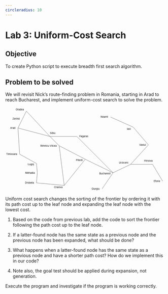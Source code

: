 ```yaml
---
circleradius: 10
---
```


# Lab 3: Uniform-Cost Search

## Objective

To create Python script to execute breadth first search algorithm.

## Problem to be solved

We will revisit Nick’s route-finding problem in Romania, starting in Arad to reach Bucharest, and implement uniform-cost search to solve the problem.

<svg viewBox="0 0 950 500">

<path d="M 75 125 L 100 75" stroke="black" />
<text :x="(75+100)/2" :y="(125+75)/2" text-anchor="end">75</text>
<path d="M 100 75 L 125 25" stroke="black" />
<text :x="(100+125)/2" :y="(75+25)/2" text-anchor="end">71</text>
<path d="M 125 25 L 265 175" stroke="black" />
<text :x="(125+265)/2" :y="(25+175)/2-10" text-anchor="start">151</text>
<path d="M 265 175 L 75 125" stroke="black" />
<text :x="(265+75)/2" :y="(175+125)/2+15" text-anchor="end">140</text>
<path d="M 75 125 L 85 280" stroke="black" />
<text :x="(75+85)/2-5" :y="(125+280)/2" text-anchor="end">118</text>
<path d="M 85 280 L 185 335" stroke="black" />
<text :x="(85+185)/2+5" :y="(280+335)/2-5" text-anchor="start">111</text>
<path d="M 185 335 L 190 390" stroke="black" />
<text :x="(185+190)/2+10" :y="(335+390)/2" text-anchor="start">70</text>
<path d="M 190 390 L 185 450" stroke="black" />
<text :x="(190+185)/2+10" :y="(390+450)/2" text-anchor="start">75</text>
<path d="M 185 450 L 350 465" stroke="black" />
<text :x="(185+350)/2" :y="(450+465)/2-10" text-anchor="end">120</text>
<path d="M 350 465 L 320 230" stroke="black" />
<text :x="(350+320)/2-10" :y="(465+230)/2" text-anchor="end">146</text>
<path d="M 320 230 L 265 175" stroke="black" />
<text :x="(320+265)/2+5" :y="(230+175)/2" text-anchor="start">80</text>
<path d="M 265 175 L 425 175" stroke="black" />
<text :x="(265+425)/2" :y="(175+175)/2-5" text-anchor="middle">99</text>
<path d="M 320 230 L 475 310" stroke="black" />
<text :x="(320+475)/2" :y="(230+310)/2-5" text-anchor="start">97</text>
<path d="M 475 310 L 350 465" stroke="black" />
<text :x="(475+350)/2-5" :y="(310+465)/2-5" text-anchor="end">138</text>
<path d="M 475 310 L 640 390" stroke="black" />
<text :x="(475+640)/2-10" :y="(310+390)/2+10" text-anchor="end">101</text>
<path d="M 425 175 L 640 390" stroke="black" />
<text :x="(425+640)/2+5" :y="(175+390)/2-5" text-anchor="start">211</text>
<path d="M 640 390 L 575 485" stroke="black" />
<text :x="(640+575)/2-5" :y="(390+485)/2" text-anchor="end">90</text>
<path d="M 640 390 L 745 340 " stroke="black" />
<text :x="(640+745)/2-5" :y="(390+340)/2" text-anchor="end">85</text>
<path d="M 745 340 L 875 340" stroke="black" />
<text :x="(745+875)/2" :y="(340+340)/2+15" text-anchor="middle">98</text>
<path d="M 875 340 L 935 440" stroke="black" />
<text :x="(875+935)/2-10" :y="(340+440)/2+5" text-anchor="end">86</text>
<path d="M 745 340 L 850 225" stroke="black" />
<text :x="(745+850)/2-5" :y="(340+225)/2-5" text-anchor="end">142</text>
<path d="M 850 225 L 760 120" stroke="black" />
<text :x="(850+760)/2+5" :y="(225+120)/2" text-anchor="start">92</text>
<path d="M 760 120 L 625 60" stroke="black" />
<text :x="(760+625)/2+5" :y="(120+60)/2-5" text-anchor="start">87</text>

<circle cx="75" cy="125" :r="$page.frontmatter.circleradius" fill="green" />
<text x="60" y="130" text-anchor="end">Arad</text>
<circle cx="100" cy="75" :r="$page.frontmatter.circleradius" fill="gray" />
<text x="85" y="75" text-anchor="end">Zerind</text>
<circle cx="125" cy="25" :r="$page.frontmatter.circleradius" fill="gray" />
<text x="110" y="20" text-anchor="end">Oradea</text>
<circle cx="265" cy="175" :r="$page.frontmatter.circleradius" fill="gray" />
<text x="265" y="160" text-anchor="start">Sibiu</text>
<circle cx="425" cy="175" :r="$page.frontmatter.circleradius" fill="gray" />
<text x="440" y="180" text-anchor="start">Fagaras</text>
<circle cx="320" cy="230" :r="$page.frontmatter.circleradius" fill="gray" />
<text x="305" y="235" text-anchor="end">Rimnicu Vilcea</text>
<circle cx="475" cy="310" :r="$page.frontmatter.circleradius" fill="gray" />
<text x="460" y="320" text-anchor="end">Pitesti</text>
<circle cx="350" cy="465" :r="$page.frontmatter.circleradius" fill="gray" />
<text x="340" y="480" text-anchor="end">Craiova</text>
<circle cx="185" cy="450" :r="$page.frontmatter.circleradius" fill="gray" />
<text x="170" y="455" text-anchor="end">Drobeta</text>
<circle cx="190" cy="390" :r="$page.frontmatter.circleradius" fill="gray" />
<text x="175" y="395" text-anchor="end">Mehadia</text>
<circle cx="185" cy="335" :r="$page.frontmatter.circleradius" fill="gray" />
<text x="170" y="345" text-anchor="end">Lugoj</text>
<circle cx="85" cy="280" :r="$page.frontmatter.circleradius" fill="gray" />
<text x="70" y="285" text-anchor="end">Timisoara</text>
<circle cx="640" cy="390" :r="$page.frontmatter.circleradius" fill="red" />
<text x="625" y="400" text-anchor="end">Bucharest</text>
<circle cx="575" cy="485" :r="$page.frontmatter.circleradius" fill="gray" />
<text x="560" y="490" text-anchor="end">Giurgiu</text>
<circle cx="745" cy="340" :r="$page.frontmatter.circleradius" fill="gray" />
<text x="730" y="335" text-anchor="end">Urziceni</text>
<circle cx="875" cy="340" :r="$page.frontmatter.circleradius" fill="gray" />
<text x="875" y="325" text-anchor="end">Hirsova</text>
<circle cx="935" cy="440" :r="$page.frontmatter.circleradius" fill="gray" />
<text x="920" y="445" text-anchor="end">Eforie</text>
<circle cx="850" cy="225" :r="$page.frontmatter.circleradius" fill="gray" />
<text x="835" y="230" text-anchor="end">Vaslui</text>
<circle cx="760" cy="120" :r="$page.frontmatter.circleradius" fill="gray" />
<text x="745" y="135" text-anchor="end">Iasi</text>
<circle cx="625" cy="60" :r="$page.frontmatter.circleradius" fill="gray" />
<text x="610" y="65" text-anchor="end">Neamt</text>

</svg>

Uniform cost search changes the sorting of the frontier by ordering it with its path cost up to the leaf node and expanding the leaf node with the lowest cost.
  
1. Based on the code from previous lab, add the code to sort the frontier following the path cost up to the leaf node.

2. If a latter-found node has the same state as a previous node and the previous node has been expanded, what should be done?

3. What happens when a latter-found node has the same state as a previous node and have a shorter path cost? How do we implement this in our code?

4. Note also, the goal test should be applied during expansion, not generation.

Execute the program and investigate if the program is working correctly.